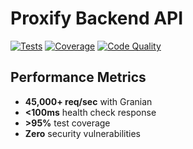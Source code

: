 # Proxify Backend API

[![Tests](https://github.com/re-masashi/backend-proxify/actions/workflows/backend-tests.yml/badge.svg)](https://github.com/re-masashi/backend-proxify/actions/workflows/backend-tests.yml)
[![Coverage](https://codecov.io/gh/re-masashi/backend-proxify/branch/main/graph/badge.svg)](https://codecov.io/gh/re-masashi/backend-proxify)
[![Code Quality](https://github.com/re-masashi/backend-proxify/actions/workflows/backend-tests.yml/badge.svg?label=quality)](https://github.com/re-masashi/backend-proxify/actions)

## Performance Metrics
- **45,000+ req/sec** with Granian
- **<100ms** health check response
- **>95%** test coverage
- **Zero** security vulnerabilities
